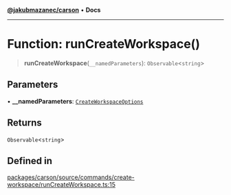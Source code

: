 [**@jakubmazanec/carson**](../README.md) • **Docs**

---

# Function: runCreateWorkspace()

> **runCreateWorkspace**(`__namedParameters`): `Observable`\<`string`\>

## Parameters

• **\_\_namedParameters**: [`CreateWorkspaceOptions`](../type-aliases/CreateWorkspaceOptions.md)

## Returns

`Observable`\<`string`\>

## Defined in

[packages/carson/source/commands/create-workspace/runCreateWorkspace.ts:15](https://github.com/jakubmazanec/tools/blob/4ad59c6b8eb7868ab1902d25f4c1aae28b28a6e4/packages/carson/source/commands/create-workspace/runCreateWorkspace.ts#L15)
